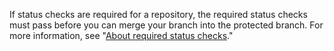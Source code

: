 If status checks are required for a repository, the required status checks must pass before you can merge your branch into the protected branch. For more information, see "[About required status checks](/articles/about-required-status-checks)."
